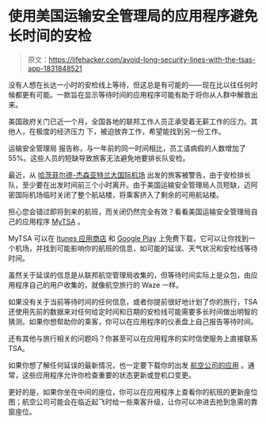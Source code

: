 # 使用美国运输安全管理局的应用程序避免长时间的安检

> 原文：<https://lifehacker.com/avoid-long-security-lines-with-the-tsas-app-1831848521>

没有人想在长达一小时的安检线上等待，但这总是有可能的——现在比以往任何时候都更有可能。一款旨在显示等待时间的应用程序可能有助于将你从人群中解救出来。



美国政府关门已近一个月，全国各地的联邦工作人员正承受着无薪工作的压力。其他人，在极度的经济压力 下，被迫放弃工作，希望能找到另一份工作。

运输安全管理局 报告称，与一年前的同一时间相比，员工请病假的人数增加了 55%。这些人员的短缺导致旅客无法避免地要排长队安检。

最近，从 [哈茨菲尔德-杰森亚特兰大国际机场](https://www.businessinsider.com/government-shutdown-atlanta-airport-warns-security-queues-2019-1) 出发的旅客被警告，由于安检排长队，至少要在出发时间前三个小时离开。由于美国运输安全管理局人员短缺，迈阿密国际机场临时关闭了整个航站楼，将乘客挤入了剩余的可用航站楼。

担心您会错过即将到来的航班，而关闭仍然完全有效？看看美国运输安全管理局自己的应用程序 [MyTSA](https://www.tsa.gov/mobile) 。

MyTSA 可以在 [Itunes 应用商店](https://itunes.apple.com/us/app/mytsa/id380200364?mt=8) 和 [Google Play](https://play.google.com/store/apps/details?id=gov.dhs.tsa.mytsa&hl=en) 上免费下载，它可以让你找到一个机场，并找到可能影响你的航班的信息，如可能的延误、天气状况和安检线等待时间。

虽然关于延误的信息是从联邦航空管理局收集的，但等待时间实际上是众包，由应用程序自己的用户收集的，就像航空旅行的 Waze 一样。

如果没有关于当前等待时间的任何信息，或者你提前很好地计划了你的旅行，TSA 还使用先前的数据来对任何给定时间和日期的安检线可能需要多长时间做出明智的猜测。如果你想帮助你的乘客，你可以在应用程序的仪表盘上自己报告等待时间。

还有其他与旅行相关的问题吗？你甚至可以在应用程序的实时信使服务上直接联系 TSA。

如果你想了解任何延误的最新情况，也一定要下载你的出发 [航空公司的应用](https://lifehacker.com/how-to-survive-the-airport-during-holiday-travel-season-1831104046#_ga=2.59375400.401582817.1547667345-1166140590.1547667345) 。通常，这些应用程序允许你检查重要的状态更新或登机口变更。

更好的是，如果你坐在中间的座位，你可以在应用程序上查看你的航班的更新座位图；航空公司可能会在临近起飞时给一些乘客升级，让你可以冲进去抢到急需的靠窗座位。